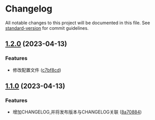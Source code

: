 # Changelog

All notable changes to this project will be documented in this file. See [standard-version](https://github.com/conventional-changelog/standard-version) for commit guidelines.

## [1.2.0](https://github.com/shenyWill/vue-virtual-cascader/compare/v1.1.7...v1.2.0) (2023-04-13)


### Features

* 修改配置文件 ([c7bf8cd](https://github.com/shenyWill/vue-virtual-cascader/commit/c7bf8cdcb85a17989558ed5e907c538deeebf8cf))

## [1.1.0](https://github.com/shenyWill/vue-virtual-cascader/compare/v1.0.7...v1.1.0) (2023-04-13)


### Features

* 增加CHANGELOG,并将发布版本与CHANGELOG关联 ([8a70884](https://github.com/shenyWill/vue-virtual-cascader/commit/8a70884af5d6b23e49c726fbac05ceb2b47d966f))
